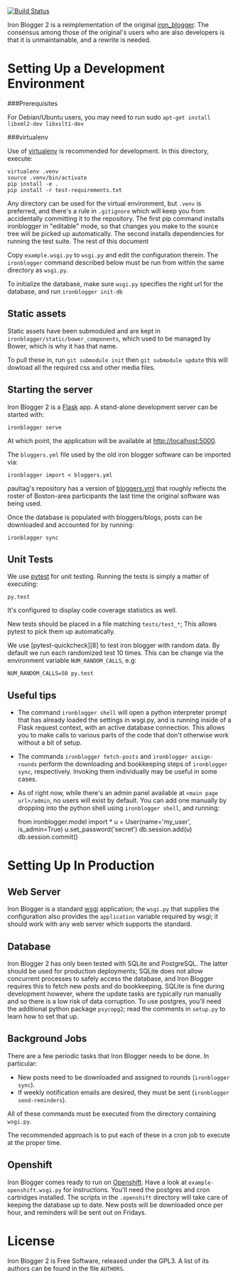 [![Build Status](https://travis-ci.org/zenhack/iron-blogger2.svg?branch=master)](https://travis-ci.org/zenhack/iron-blogger2)

Iron Blogger 2 is a reimplementation of the original [iron_blogger][1].
The consensus among those of the original's users who are also
developers is that it is unmaintainable, and a rewrite is needed.

# Setting Up a Development Environment

###Prerequisites

For Debian/Ubuntu users, you may need to run sudo `apt-get install libxml2-dev libxslt1-dev`

###virtualenv

Use of [virtualenv][3] is recommended for development. In this
directory, execute:

    virtualenv .venv
    source .venv/bin/activate
    pip install -e .
    pip install -r test-requirements.txt

Any directory can be used for the virtual environment, but `.venv` is
preferred, and there's a rule in `.gitignore` which will keep you from
accidentally committing it to the repository. The first pip command
installs ironblogger in "editable" mode, so that changes you make to the
source tree will be picked up automatically. The second installs
dependencies for running the test suite. The rest of this document

Copy `example.wsgi.py` to `wsgi.py` and edit the configuration therein.
The `ironblogger` command described below must be run from within the
same directory as `wsgi.py`.

To initialize the database, make sure `wsgi.py` specifies the right url
for the database, and run `ironblogger init-db`


## Static assets

Static assets have been submoduled and are kept in `ironblogger/static/bower_components`, which used to be managed by Bower, which is why it has that name.

To pull these in, run `git submodule init` then `git submodule update` this will dowload all the required css and other media files.

## Starting the server

Iron Blogger 2 is a [Flask][2] app. A stand-alone development server can
be started with:

    ironblogger serve

At which point, the application will be available at
<http://localhost:5000>.


The `bloggers.yml` file used by the old iron blogger software can be
imported via:

    ironblogger import < bloggers.yml

paultag's repository has a version of [bloggers.yml][4] that roughly
reflects the roster of Boston-area participants the last time the
original software was being used.

Once the database is populated with bloggers/blogs, posts can be downloaded
and accounted for by running:

    ironblogger sync

## Unit Tests

We use [pytest][7] for unit testing. Running the tests is simply a
matter of executing:

    py.test

It's configured to display code coverage statistics as well.

New tests should be placed in a file matching `tests/test_*`; This
allows pytest to pick them up automatically.

We use [pytest-quickcheck][8] to test iron blogger with random data. By
default we run each randomized test 10 times. This can be change via the
environment variable `NUM_RANDOM_CALLS`, e.g:

    NUM_RANDOM_CALLS=50 py.test

## Useful tips

* The command `ironblogger shell` will open a python interpreter prompt
  that has already loaded the settings in wsgi.py, and is running inside
  of a Flask request context, with an active database connection. This allows
  you to make calls to various parts of the code that don't otherwise work
  without a bit of setup.
* The commands `ironblogger fetch-posts` and `ironblogger assign-rounds`
  perform the downloading and bookkeeping steps of `ironblogger sync`,
  respectively. Invoking them individually may be useful in some cases.
* As of right now, while there's an admin panel available at `<main page
  url>/admin`, no users will exist by default. You can add one manually
  by dropping into the python shell using `ironblogger shell`, and running:

    from ironblogger.model import *
    u = User(name='my_user', is_admin=True)
    u.set_password('secret')
    db.session.add(u)
    db.session.commit()

# Setting Up In Production

## Web Server

Iron Blogger is a standard [wsgi][5] application; the `wsgi.py` that
supplies the configuration also provides the `application` variable
required by wsgi; it should work with any web server which supports the
standard.

## Database

Iron Blogger 2 has only been tested with SQLite and PostgreSQL. The
latter should be used for production deployments; SQLite does not allow
concurrent processes to safely access the database, and Iron Blogger
requires this to fetch new posts and do bookkeeping. SQLite is fine
during development however, where the update tasks are typically run
manually and so there is a low risk of data corruption. To use postgres,
you'll need the additional python package `psycopg2`; read the comments
in `setup.py` to learn how to set that up.

## Background Jobs

There are a few periodic tasks that Iron Blogger needs to be done. In
particular:

* New posts need to be downloaded and assigned to rounds (`ironblogger
  sync`).
* If weekly notification emails are desired, they must be sent
  (`ironblogger send-reminders`).

All of these commands must be executed from the directory containing
`wsgi.py`.

The recommended approach is to put each of these in a cron job to
execute at the proper time.

## Openshift

Iron Blogger comes ready to run on [Openshift][6]. Have a look at
`example-openshift.wsgi.py` for instructions. You'll need the postgres
and cron cartridges installed. The scripts in the `.openshift` directory
will take care of keeping the database up to date. New posts will be
downloaded once per hour, and reminders will be sent out on Fridays.

# License

Iron Blogger 2 is Free Software, released under the GPL3. A list of
its authors can be found in the file `AUTHORS`.

[1]: https://github.com/paultag/iron-blogger
[2]: http://flask.pocoo.org/
[3]: https://virtualenv.pypa.io/en/latest/
[4]: https://raw.githubusercontent.com/paultag/iron-blogger/master/bloggers.yml
[5]: https://en.wikipedia.org/wiki/Web_Server_Gateway_Interface
[6]: https://www.openshift.com/
[7]: http://pytest.org/latest/
